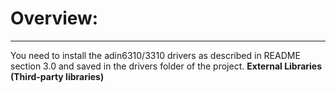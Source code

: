 
# Overview:
___
You need to install the adin6310/3310 drivers as described in README section 3.0 and saved in the drivers folder of the project.
**External Libraries (Third-party libraries)**  
